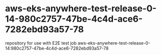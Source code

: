 # aws-eks-anywhere-test-release-0-14-980c2757-47be-4c4d-ace6-7282ebd93a57-78
repository for use with E2E test job aws-eks-anywhere-test-release-0-14:980c2757-47be-4c4d-ace6-7282ebd93a57-78
